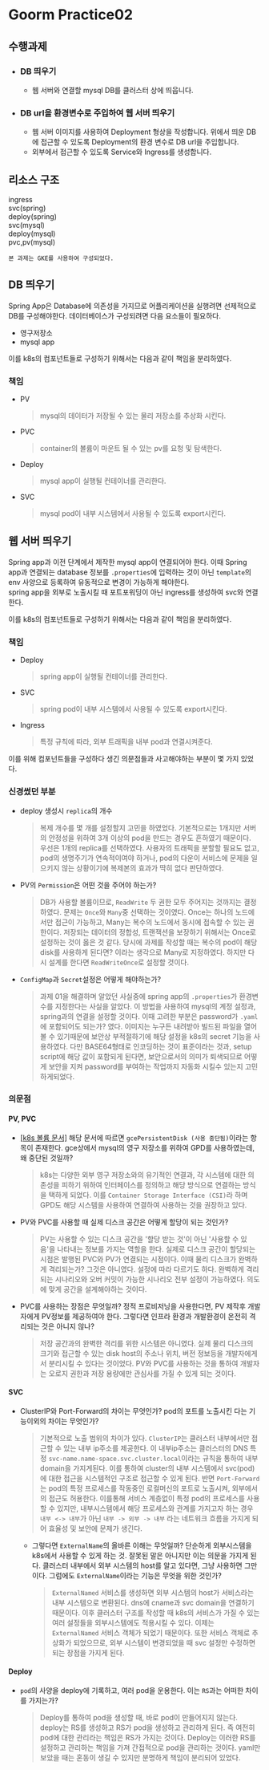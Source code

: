 # Goorm Practice02

## 수행과제

-   ### DB 띄우기
    -   웹 서버와 연결할 mysql DB를 클러스터 상에 띄웁니다.
-   ### DB url을 환경변수로 주입하여 웹 서버 띄우기
    -   웹 서버 이미지를 사용하여 Deployment 형상을 작성합니다. 위에서 띄운 DB에 접근할 수 있도록 Deployment의 환경 변수로 DB url을 주입합니다.
    -   외부에서 접근할 수 있도록 Service와 Ingress를 생성합니다.

## 리소스 구조

ingress  
svc(spring)  
deploy(spring)  
svc(mysql)  
deploy(mysql)  
pvc,pv(mysql)

`본 과제는 GKE를 사용하여 구성되었다.`

## DB 띄우기

Spring App은 Database에 의존성을 가지므로 어플리케이션을 실행려면 선제적으로 DB를 구성해야한다. 데이터베이스가 구성되려면 다음 요소들이 필요하다.

-   영구저장소
-   mysql app

이를 k8s의 컴포넌트들로 구성하기 위해서는 다음과 같이 책임을 분리하였다.

### 책임

-   PV
    > mysql의 데이터가 저장될 수 있는 물리 저장소를 추상화 시킨다.
-   PVC
    > container의 볼륨이 마운트 될 수 있는 pv를 요청 및 탐색한다.
-   Deploy
    > mysql app이 실행될 컨테이너를 관리한다.
-   SVC
    > mysql pod이 내부 시스템에서 사용될 수 있도록 export시킨다.

## 웹 서버 띄우기

Spring app과 이전 단계에서 제작한 mysql app이 연결되어야 한다. 이때 Spring app과 연결되는 database 정보를 `.properties`에 입력하는 것이 아닌 `template`의 env 사양으로 등록하여 유동적으로 변경이 가능하게 해야한다.  
spring app을 외부로 노출시킬 때 포트포워딩이 아닌 ingress를 생성하여 svc와 연결한다.

이를 k8s의 컴포넌트들로 구성하기 위해서는 다음과 같이 책임을 분리하였다.

### 책임

-   Deploy
    > spring app이 실행될 컨테이너를 관리한다.
-   SVC
    > spring pod이 내부 시스템에서 사용될 수 있도록 export시킨다.
-   Ingress
    > 특정 규칙에 따라, 외부 트래픽을 내부 pod과 연결시켜준다.

이를 위해 컴포넌트들을 구성하다 생긴 의문점들과 사고해야하는 부분이 몇 가지 있었다.

### 신경썼던 부분

-   deploy 생성시 `replica`의 개수

    > 복제 개수를 몇 개를 설정할지 고민을 하였었다. 기본적으로는 1개지만 서버의 안정성을 위하여 3개 이상의 pod을 만드는 경우도 흔하였기 때문이다.  
    > 우선은 1개의 replica를 선택하였다. 사용자의 트래픽을 분할할 필요도 없고, pod의 생명주기가 연속적이여야 하거나, pod의 다운이 서비스에 문제을 일으키지 않는 상황이기에 복제본의 효과가 딱히 없다 판단하였다.

-   PV의 `Permission`은 어떤 것을 주어야 하는가?

    > DB가 사용할 볼륨이므로, `ReadWrite` 두 권한 모두 주어지는 것까지는 결정하였다. 문제는 `Once`와 `Many`중 선택하는 것이였다.
    > Once는 하나의 노드에서만 접근이 가능하고, Many는 복수의 노드에서 동시에 접속할 수 있는 권한이다. 저장되는 데이터의 정합성, 트랜잭션을 보장하기 위해서는 Once로 설정하는 것이 옳은 것 같다. 당시에 과제를 작성할 때는 복수의 pod이 해당 disk를 사용하게 된다면? 이라는 생각으로 Many로 지정하였다. 하지만 다시 설계를 한다면 `ReadWriteOnce`로 설정할 것이다.

-   `ConfigMap`과 `Secret`설정은 어떻게 해야하는가?
    > 과제 01을 해결하며 알았던 사실중에 spring app의 `.properties`가 환경변수를 지정한다는 사실을 알았다. 이 방법을 사용하여 mysql의 계정 설정과, spring과의 연결을 설정할 것이다. 이때 고려한 부분은 password가 `.yaml`에 포함되어도 되는가? 였다. 이미지는 누구든 내려받아 빌드된 파일을 열어볼 수 있기때문에 보안상 부적절하기에 해당 설정을 k8s의 secret 기능을 사용하였다. 다만 BASE64형태로 인코딩하는 것이 표준이라는 것과, setup script에 해당 값이 포함되게 된다면, 보안으로서의 의미가 퇴색되므로 어떻게 보안을 지켜 password를 부여하는 작업까지 자동화 시킬수 있는지 고민하게되었다.

### 의문점

#### PV, PVC

-   [[k8s 볼륨 문서]](https://kubernetes.io/ko/docs/concepts/storage/volumes/) 해당 문서에 따르면 `gcePersistentDisk (사용 중단됨)`이라는 항목이 존재한다. gce상에서 mysql의 영구 저장소를 위하여 GPD를 사용하였는데, 왜 중단된 것일까?

    > k8s는 다양한 외부 영구 저장소와의 유기적인 연결과, 각 시스템에 대한 의존성을 피하기 위하여 인터페이스를 정의하고 해당 방식으로 연결하는 방식을 택하게 되었다. 이를 `Container Storage Interface (CSI)`라 하며 GPD도 해당 시스템을 사용하여 연결하여 사용하는 것을 권장하고 있다.

-   PV와 PVC를 사용할 때 실제 디스크 공간은 어떻게 할당이 되는 것인가?

    > PV는 사용할 수 있는 디스크 공간을 '할당 받는 것'이 아닌 '사용할 수 있음'을 나타내는 정보를 가지는 역할을 한다. 실제로 디스크 공간이 할당되는 시점은 발행된 PVC와 PV가 연결되는 시점이다. 이때 물리 디스크가 완벽하게 격리되는가? 그것은 아니였다. 설정에 따라 다르기도 하다. 완벽하게 격리되는 시나리오와 오버 커밋이 가능한 시나리오 전부 설정이 가능하였다. 의도에 맞게 공간을 설계해야하는 것이다.

-   PVC를 사용하는 장점은 무엇일까? 정적 프로비저닝을 사용한다면, PV 제작후 개발자에게 PV정보를 제공하여야 한다. 그렇다면 인프라 환경과 개발환경이 온전히 격리되는 것은 아니지 않나?
    > 저장 공간과의 완벽한 격리를 위한 시스템은 아니였다. 실제 물리 디스크의 크기와 접근할 수 있는 disk host의 주소나 위치, 버전 정보등을 개발자에게서 분리시킬 수 있다는 것이었다. PV와 PVC를 사용하는 것을 통하여 개발자는 오로지 권한과 저장 용량에만 관심사를 가질 수 있게 되는 것이다.

#### SVC

-   ClusterIP와 Port-Forward의 차이는 무엇인가? pod의 포트를 노출시킨 다는 기능이외의 차이는 무엇인가?

    > 기본적으로 노출 범위의 차이가 있다. `ClusterIP`는 클러스터 내부에서만 접근할 수 있는 내부 ip주소를 제공한다. 이 내부ip주소는 클러스터의 DNS 특정 `svc-name.name-space.svc.cluster.local`이라는 규칙을 통하여 내부 domain을 가지게된다. 이를 통하여 cluster의 내부 시스템에서 svc(pod)에 대한 접근을 시스템적인 구조로 접근할 수 있게 된다. 반면 `Port-Forward`는 pod의 특정 프로세스를 작동중인 로컬머신의 포트로 노출시켜, 외부에서의 접근도 허용한다. 이를통해 서비스 계층없이 특정 pod의 프로세스를 사용할 수 있지만, 내부시스템에서 해당 프로세스와 관계를 가지고자 하는 경우 `내부 <-> 내부`가 아닌 `내부 -> 외부 -> 내부` 라는 네트워크 흐름을 가지게 되어 효율성 및 보안에 문제가 생긴다.

    -   그렇다면 `ExternalName`의 올바른 이해는 무엇일까? 단순하게 외부시스템을 k8s에서 사용할 수 있게 하는 것. 잘못된 말은 아니지만 이는 의문을 가지게 된다. 클러스터 내부에서 외부 시스템의 host를 알고 있다면, 그냥 사용하면 그만이다. 그럼에도 `ExternalName`이라는 기능은 무엇을 위한 것인가?
        > `ExternalNamed` 서비스를 생성하면 외부 시스템의 host가 서비스라는 내부 시스템으로 변환된다. dns에 cname과 svc domain을 연결하기 때문이다. 이후 클러스터 구조를 작성할 때 k8s의 서비스가 가질 수 있는 여러 설정들을 외부시스템에도 적용시킬 수 있다. 이제는 `ExternalNamed` 서비스 객체가 되었기 때문이다. 또한 서비스 객체로 추상화가 되었으므로, 외부 시스템이 변경되었을 때 svc 설정만 수정하면 되는 장점을 가지게 된다.

#### Deploy

-   `pod`의 사양을 deploy에 기록하고, 여러 pod을 운용한다. 이는 `RS`과는 어떠한 차이를 가지는가?
    > Deploy를 통하여 pod을 생성할 때, 바로 pod이 만들어지지 않는다. deploy는 RS를 생성하고 RS가 pod을 생성하고 관리하게 된다. 즉 여전히 pod에 대한 관리라는 책임은 RS가 가지는 것이다. Deploy는 이러한 RS를 설정하고 관리하는 책임을 가져 간접적으로 pod을 관리하는 것이다. yaml만 보았을 때는 혼동이 생길 수 있지만 분명하게 책임이 분리되어 있었다.
